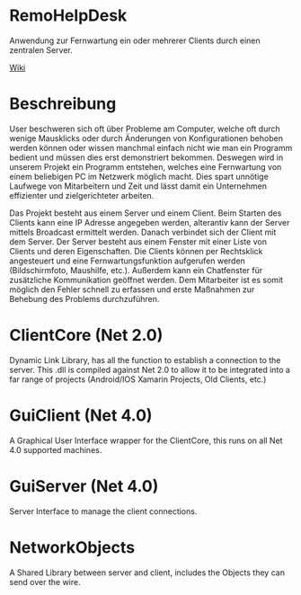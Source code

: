 # RemoHelpDesk
Anwendung zur Fernwartung ein oder mehrerer Clients durch einen zentralen Server.

[Wiki](https://github.com/CodersParadise/RemoHelpDesk/wiki)


# Beschreibung
User beschweren sich oft über Probleme am Computer, welche oft durch wenige Mausklicks oder durch Änderungen von Konfigurationen behoben werden können oder wissen manchmal einfach nicht wie man ein Programm bedient und müssen dies erst demonstriert bekommen.
Deswegen wird in unserem Projekt ein Programm entstehen, welches eine Fernwartung von einem beliebigen PC im Netzwerk möglich macht.
Dies spart unnötige Laufwege von Mitarbeitern und Zeit und lässt damit ein Unternehmen effizienter und zielgerichteter arbeiten.

Das Projekt besteht aus einem Server und einem Client.
Beim Starten des Clients kann eine IP Adresse angegeben werden, alterantiv kann der Server mittels Broadcast ermittelt werden. Danach verbindet sich der Client mit dem Server.
Der Server besteht aus einem Fenster mit einer Liste von Clients und deren Eigenschaften. Die Clients können per Rechtsklick angesteuert und eine Fernwartungsfunktion aufgerufen werden (Bildschirmfoto, Maushilfe, etc.).
Außerdem kann ein Chatfenster für zusätzliche Kommunikation geöffnet werden.
Dem Mitarbeiter ist es somit möglich den Fehler schnell zu erfassen und erste Maßnahmen zur Behebung des Problems durchzuführen.

# ClientCore (Net 2.0)
Dynamic Link Library, has all the function to establish a connection to the server.
This .dll is compiled against Net 2.0 to allow it to be integrated into a far range of projects (Android/IOS Xamarin Projects, Old Clients, etc.)

# GuiClient (Net 4.0)
A Graphical User Interface wrapper for the ClientCore, this runs on all Net 4.0 supported machines.

# GuiServer (Net 4.0)
Server Interface to manage the client connections.

# NetworkObjects
A Shared Library between server and client, includes the Objects they can send over the wire.
